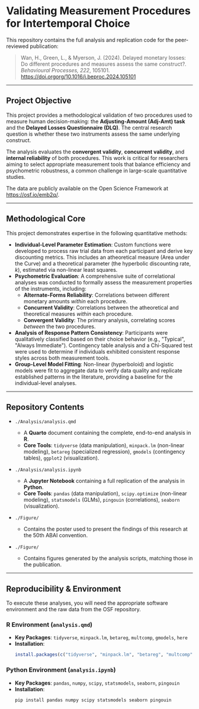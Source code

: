 # Validating Measurement Procedures for Intertemporal Choice

This repository contains the full analysis and replication code for the peer-reviewed publication:

> Wan, H., Green, L., & Myerson, J. (2024). Delayed monetary losses: Do different procedures and measures assess the same construct?. *Behavioural Processes, 222*, 105101. https://doi.orgorg/10.1016/j.beproc.2024.105101

---

## Project Objective

This project provides a methodological validation of two procedures used to measure human decision-making: the **Adjusting-Amount (Adj-Amt) task** and the **Delayed Losses Questionnaire (DLQ)**. The central research question is whether these two instruments assess the same underlying construct.

The analysis evaluates the **convergent validity**, **concurrent validity**, and **internal reliability** of both procedures. This work is critical for researchers aiming to select appropriate measurement tools that balance efficiency and psychometric robustness, a common challenge in large-scale quantitative studies.

The data are publicly available on the Open Science Framework at <https://osf.io/emb2q/>.

---

## Methodological Core

This project demonstrates expertise in the following quantitative methods:

* **Individual-Level Parameter Estimation**: Custom functions were developed to process raw trial data from each participant and derive key discounting metrics. This includes an atheoretical measure (Area under the Curve) and a theoretical parameter (the hyperbolic discounting rate, *k*), estimated via non-linear least squares.
* **Psychometric Evaluation**: A comprehensive suite of correlational analyses was conducted to formally assess the measurement properties of the instruments, including:
    * **Alternate-Forms Reliability**: Correlations between different monetary amounts *within* each procedure.
    * **Concurrent Validity**: Correlations between the atheoretical and theoretical measures *within* each procedure.
    * **Convergent Validity**: The primary analysis, correlating scores *between* the two procedures.
* **Analysis of Response Pattern Consistency**: Participants were qualitatively classified based on their choice behavior (e.g., "Typical", "Always Immediate"). Contingency table analysis and a Chi-Squared test were used to determine if individuals exhibited consistent response styles across both measurement tools.
* **Group-Level Model Fitting**: Non-linear (hyperboloid) and logistic models were fit to aggregate data to verify data quality and replicate established patterns in the literature, providing a baseline for the individual-level analyses.

---

## Repository Contents

* `./Analysis/analysis.qmd`
    * A **Quarto** document containing the complete, end-to-end analysis in **R**.
    * **Core Tools**: `tidyverse` (data manipulation), `minpack.lm` (non-linear modeling), `betareg` (specialized regression), `gmodels` (contingency tables), `ggplot2` (visualization).

* `./Analysis/analysis.ipynb`
    * A **Jupyter Notebook** containing a full replication of the analysis in **Python**.
    * **Core Tools**: `pandas` (data manipulation), `scipy.optimize` (non-linear modeling), `statsmodels` (GLMs), `pingouin` (correlations), `seaborn` (visualization).

* `./Figure/` 
    * Contains the poster used to present the findings of this research at the 50th ABAI convention.

* `./Figure/`
    * Contains figures generated by the analysis scripts, matching those in the publication.

---

## Reproducibility & Environment

To execute these analyses, you will need the appropriate software environment and the raw data from the OSF repository.

### R Environment (`analysis.qmd`)

* **Key Packages**: `tidyverse`, `minpack.lm`, `betareg`, `multcomp`, `gmodels`, `here`
* **Installation**:
    ```R
    install.packages(c("tidyverse", "minpack.lm", "betareg", "multcomp", "gmodels", "here"))
    ```

### Python Environment (`analysis.ipynb`)

* **Key Packages**: `pandas`, `numpy`, `scipy`, `statsmodels`, `seaborn`, `pingouin`
* **Installation**:
    ```bash
    pip install pandas numpy scipy statsmodels seaborn pingouin
    ```